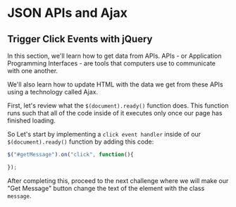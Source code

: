 # JSON APIs and Ajax

## Trigger Click Events with jQuery

In this section, we'll learn how to get data from APIs. APIs - or Application Programming Interfaces - are tools that computers use to communicate with one another.

We'll also learn how to update HTML with the data we get from these APIs using a technology called Ajax.

First, let's review what the `$(document).ready()` function does. This function runs such that all of the code inside of it executes only once our page has finished loading.

So Let's start by implementing a `click event handler` inside of our `$(document).ready()` function by adding this code:

```js
$("#getMessage").on("click", function(){

});
```
After completing this, proceed to the next challenge where we will make our "Get Message" button change the text of the element with the class `message`.